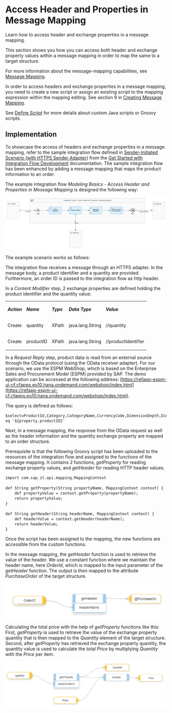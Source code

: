 <!-- loio4f2a8c9c588947d7bde463b5959c17aa -->

# Access Header and Properties in Message Mapping

Learn how to access header and exchange properties in a message mapping.

This section shows you how you can access both header and exchange property values within a message mapping in order to map the same to a target structure.

For more information about the message-mapping capabilities, see [Message Mapping](message-mapping-459ccdf.md).

In order to access headers and exchange properties in a message mapping, you need to create a new script or assign an existing script to the mapping expression within the mapping editing. See section 9 in [Creating Message Mapping](creating-message-mapping-as-a-flow-step-3d5cb7f.md).

See [Define Script](define-a-local-script-step-03b32eb.md) for more details about custom Java scripts or Groovy scripts.



<a name="loio4f2a8c9c588947d7bde463b5959c17aa__section_fv5_zmg_smb"/>

## Implementation

To showcase the access of headers and exchange properties in a message mapping, refer to the sample integration flow defined in [Sender-Initiated Scenario \(with HTTPS Sender Adapter\)](sender-initiated-scenario-with-https-sender-adapter-ccdb189.md) from the [Get Started with Integration Flow Development](getting-started-with-integration-flow-development-e5724cd.md) documentation. The sample integration flow has been enhanced by adding a message mapping that maps the product information to an order.

The example integration flow *Modeling Basics - Access Header and Properties in Message Mapping* is designed the following way:

![](images/Integration_Flow_Access_Header_and_Properties_in_Message_Mapping_6987d9c.png)

The example scenario works as follows:

The integration flow receives a message through an HTTPS adapter. In the message body, a product identifier and a quantity are provided. Furthermore, an order ID is passed to the integration flow as http header.

In a *Content Modifier* step, 2 exchange properties are defined holding the product identifier and the quantity value:


<table>
<tr>
<td valign="top">

***Action***



</td>
<td valign="top">

***Name***



</td>
<td valign="top">

***Type***



</td>
<td valign="top">

***Data Type***



</td>
<td valign="top">

***Value***



</td>
</tr>
<tr>
<td valign="top">

Create



</td>
<td valign="top">

quantity



</td>
<td valign="top">

XPath



</td>
<td valign="top">

java.lang.String



</td>
<td valign="top">

//quantity



</td>
</tr>
<tr>
<td valign="top">

Create



</td>
<td valign="top">

productID



</td>
<td valign="top">

XPath



</td>
<td valign="top">

java.lang.String



</td>
<td valign="top">

//productIdentifier



</td>
</tr>
</table>

In a *Request Reply* step, product data is read from an external source through the OData protocol \(using the OData receiver adapter\). For our scenario, we use the ESPM WebShop, which is based on the Enterprise Sales and Procurement Model \(ESPM\) provided by SAP. The demo application can be accessed at the following address: [https://refapp-espm-ui-cf.cfapps.eu10.hana.ondemand.com/webshop/index.html](https://refapp-espm-ui-cf.cfapps.eu10.hana.ondemand.com/webshop/index.html).

The query is defined as follows:

```
$select=ProductId,Category,CategoryName,CurrencyCode,DimensionDepth,DimensionHeight,DimensionUnit,DimensionWidth,LongDescription,Name,PictureUrl,Price,QuantityUnit,ShortDescription,SupplierId,Weight,WeightUnit&$filter=ProductId eq '${property.productID}'
```

Next, in a message mapping, the response from the OData request as well as the header information and the quantity exchange property are mapped to an order structure.

Prerequisite is that the following Groovy script has been uploaded to the resources of the integration flow and assigned to the functions of the message mapping. It contains 2 functions, *getProperty* for reading exchange property values, and *getHeader* for reading HTTP header values.

```
import com.sap.it.api.mapping.MappingContext

def String getProperty(String propertyName, MappingContext context) {
    def propertyValue = context.getProperty(propertyName);
    return propertyValue;
}

def String getHeader(String headerName, MappingContext context) {
    def headerValue = context.getHeader(headerName);
    return headerValue;
}

```

Once the script has been assigned to the mapping, the new functions are accessible from the custom functions.

In the message mapping, the *getHeader* function is used to retrieve the value of the header. We use a constant function where we maintain the header name, here *OrderId*, which is mapped to the input parameter of the *getHeader* function. The output is then mapped to the attribute *PurchaseOrder* of the target structure.

![](images/Message_Mapping_getHeader_function_fa5257c.png)

Calculating the total price with the help of *getProperty* functions like this: First, *getProperty* is used to retrieve the value of the exchange property quantity that is then mapped to the *Quantity* element of the target structure. Second, after *getProperty* has retrieved the exchange property quantity, the quantity value is used to calculate the total *Price* by multiplying *Quantity* with the *Price* per item.

![](images/Message_Mapping_getProperty_function_5caba38.png)

